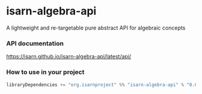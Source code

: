 # isarn-algebra-api
A lightweight and re-targetable pure abstract API for algebraic concepts

### API documentation
https://isarn.github.io/isarn-algebra-api/latest/api/

### How to use in your project

``` scala
libraryDependencies += "org.isarnproject" %% "isarn-algebra-api" % "0.0.3"
```
